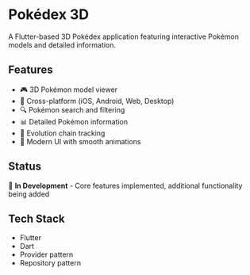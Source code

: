 # Pokédex 3D

A Flutter-based 3D Pokédex application featuring interactive Pokémon models and detailed information.

## Features
- 🎮 3D Pokémon model viewer
- 📱 Cross-platform (iOS, Android, Web, Desktop)
- 🔍 Pokémon search and filtering
- 📊 Detailed Pokémon information
- 🔄 Evolution chain tracking
- 🎨 Modern UI with smooth animations

## Status
🚧 **In Development** - Core features implemented, additional functionality being added

## Tech Stack
- Flutter
- Dart
- Provider pattern
- Repository pattern